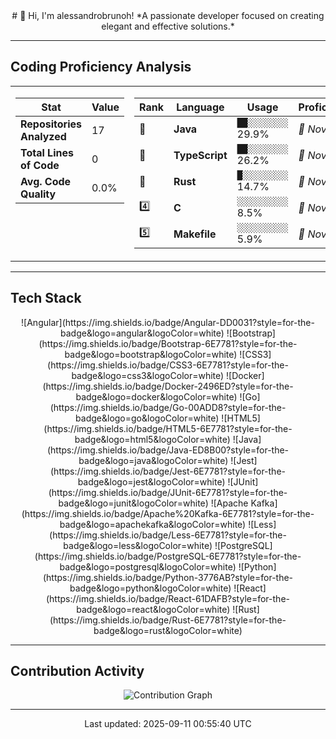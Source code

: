 <div align="center">
# 👋 Hi, I'm alessandrobrunoh!
*A passionate developer focused on creating elegant and effective solutions.*
</div>

---

## Coding Proficiency Analysis

<table>
<tr>
<td width="40%" valign="top">

| Stat | Value |
|---|---|
| **Repositories Analyzed** | 17 |
| **Total Lines of Code** | 0 |
| **Avg. Code Quality** | 0.0% |


</td>
<td width="60%" valign="top">

| Rank | Language | Usage | Proficiency |
|---|---|---|---|
| 🥇 | **Java** | `██░░░░░░░░` 29.9% | *🔰 Novice* |
| 🥈 | **TypeScript** | `██░░░░░░░░` 26.2% | *🔰 Novice* |
| 🥉 | **Rust** | `█░░░░░░░░░` 14.7% | *🔰 Novice* |
| 4️⃣ | **C** | `░░░░░░░░░░` 8.5% | *🔰 Novice* |
| 5️⃣ | **Makefile** | `░░░░░░░░░░` 5.9% | *🔰 Novice* |


</td>
</tr>
</table>


---

## Tech Stack

<div align="center">
![Angular](https://img.shields.io/badge/Angular-DD0031?style=for-the-badge&logo=angular&logoColor=white)
![Bootstrap](https://img.shields.io/badge/Bootstrap-6E7781?style=for-the-badge&logo=bootstrap&logoColor=white)
![CSS3](https://img.shields.io/badge/CSS3-6E7781?style=for-the-badge&logo=css3&logoColor=white)
![Docker](https://img.shields.io/badge/Docker-2496ED?style=for-the-badge&logo=docker&logoColor=white)
![Go](https://img.shields.io/badge/Go-00ADD8?style=for-the-badge&logo=go&logoColor=white)
![HTML5](https://img.shields.io/badge/HTML5-6E7781?style=for-the-badge&logo=html5&logoColor=white)
![Java](https://img.shields.io/badge/Java-ED8B00?style=for-the-badge&logo=java&logoColor=white)
![Jest](https://img.shields.io/badge/Jest-6E7781?style=for-the-badge&logo=jest&logoColor=white)
![JUnit](https://img.shields.io/badge/JUnit-6E7781?style=for-the-badge&logo=junit&logoColor=white)
![Apache Kafka](https://img.shields.io/badge/Apache%20Kafka-6E7781?style=for-the-badge&logo=apachekafka&logoColor=white)
![Less](https://img.shields.io/badge/Less-6E7781?style=for-the-badge&logo=less&logoColor=white)
![PostgreSQL](https://img.shields.io/badge/PostgreSQL-6E7781?style=for-the-badge&logo=postgresql&logoColor=white)
![Python](https://img.shields.io/badge/Python-3776AB?style=for-the-badge&logo=python&logoColor=white)
![React](https://img.shields.io/badge/React-61DAFB?style=for-the-badge&logo=react&logoColor=white)
![Rust](https://img.shields.io/badge/Rust-6E7781?style=for-the-badge&logo=rust&logoColor=white)
</div>


---

## Contribution Activity
<div align="center">
  <img src="contribution_graph.svg" alt="Contribution Graph" />
</div>


---

<div align="center">
<p>Last updated: 2025-09-11 00:55:40 UTC</p>
</div>
